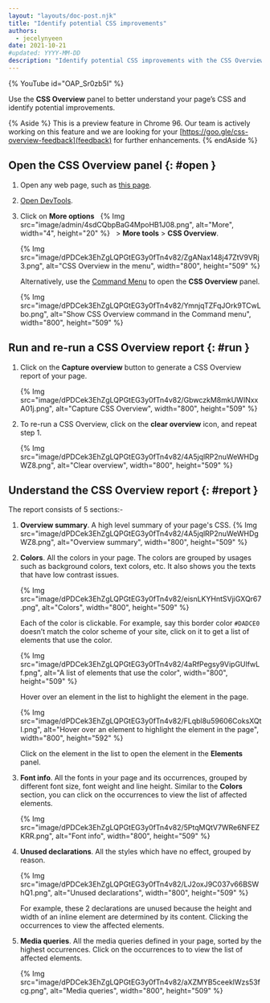 ```yaml
---
layout: "layouts/doc-post.njk"
title: "Identify potential CSS improvements"
authors:
  - jecelynyeen
date: 2021-10-21
#updated: YYYY-MM-DD
description: "Identify potential CSS improvements with the CSS Overview panel."
---
```


{% YouTube id="OAP_Sr0zb5I" %}

Use the **CSS Overview** panel to better understand your page’s CSS and identify potential improvements.

{% Aside %}
This is a preview feature in Chrome 96. Our team is actively working on this feature and we are looking for your [https://goo.gle/css-overview-feedback](feedback) for further enhancements. 
{% endAside %}

## Open the CSS Overview panel {: #open }

1.  Open any web page, such as [this page](/tags/devtools).
2.  [Open DevTools](/docs/devtools/open).
3.  Click on **More options** &nbsp; {% Img src="image/admin/4sdCQbpBaG4MpoHB1J08.png", alt="More", width="4", height="20" %} &nbsp; > **More tools** > **CSS Overview**.

    {% Img src="image/dPDCek3EhZgLQPGtEG3y0fTn4v82/ZgANax148j47ZtV9VRj3.png", alt="CSS Overview in the menu", width="800", height="509" %}

    Alternatively, use the [Command Menu](/docs/devtools/command-menu/) to open the **CSS Overview** panel.

    {% Img src="image/dPDCek3EhZgLQPGtEG3y0fTn4v82/YmnjqTZFqJOrk9TCwLbo.png", alt="Show CSS Overview command in the Command menu", width="800", height="509" %}


## Run and re-run a CSS Overview report {: #run }

1.  Click on the **Capture overview** button to generate a CSS Overview report of your page.

    {% Img src="image/dPDCek3EhZgLQPGtEG3y0fTn4v82/GbwczkM8mkUWINxxA01j.png", alt="Capture CSS Overview", width="800", height="509" %}

2.  To re-run a CSS Overview, click on the **clear overview** icon, and repeat step 1.

    {% Img src="image/dPDCek3EhZgLQPGtEG3y0fTn4v82/4A5jqlRP2nuWeWHDgWZ8.png", alt="Clear overview", width="800", height="509" %}


## Understand the CSS Overview report {: #report }

The report consists of 5 sections:-

1. **Overview summary**. A high level summary of your page's CSS.
    {% Img src="image/dPDCek3EhZgLQPGtEG3y0fTn4v82/4A5jqlRP2nuWeWHDgWZ8.png", alt="Overview summary", width="800", height="509" %}
2. **Colors**. All the colors in your page. The colors are grouped by usages such as background colors, text colors, etc. It also shows you the texts that have low contrast issues.
    
    {% Img src="image/dPDCek3EhZgLQPGtEG3y0fTn4v82/eisnLKYHntSVjiGXQr67.png", alt="Colors", width="800", height="509" %}
  
    Each of the color is clickable. For example, say this border color `#DADCE0` doesn’t match the color scheme of your site, click on it to get a list of elements that use the color. 
  
    {% Img src="image/dPDCek3EhZgLQPGtEG3y0fTn4v82/4aRfPegsy9VipGUlfwLf.png", alt="A list of elements that use the color", width="800", height="509" %}
  
    Hover over an element in the list to highlight the element in the page.
  
    {% Img src="image/dPDCek3EhZgLQPGtEG3y0fTn4v82/FLqbl8u59606CoksXQtI.png", alt="Hover over an element to highlight the element in the page", width="800", height="592" %}

    Click on the element in the list to open the element in the **Elements** panel.

3. **Font info**. All the fonts in your page and its occurrences, grouped by different font size, font weight and line height. Similar to the **Colors** section, you can click on the occurrences to view the list of affected elements.

    {% Img src="image/dPDCek3EhZgLQPGtEG3y0fTn4v82/5PtqMQtV7WRe6NFEZKRR.png", alt="Font info", width="800", height="509" %}

4. **Unused declarations**. All the styles which have no effect, grouped by reason. 

    {% Img src="image/dPDCek3EhZgLQPGtEG3y0fTn4v82/LJ2oxJ9C037v66BSWhQ1.png", alt="Unused declarations", width="800", height="509" %}

    For example, these 2 declarations are unused because the height and width of an inline element are determined by its content. Clicking the occurrences to view the affected elements. 

5. **Media queries**. All the media queries defined in your page, sorted by the highest occurrences. Click on the occurrences to to view the list of affected elements.

    {% Img src="image/dPDCek3EhZgLQPGtEG3y0fTn4v82/aXZMYB5ceeklWzs53fcg.png", alt="Media queries", width="800", height="509" %}

